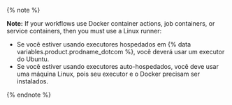 {% note %}

**Note:** If your workflows use Docker container actions, job containers, or service containers, then you must use a Linux runner:

* Se você estiver usando executores hospedados em {% data variables.product.prodname_dotcom %}, você deverá usar um executor do Ubuntu.
* Se você estiver usando executores auto-hospedados, você deve usar uma máquina Linux, pois seu executor e o Docker precisam ser instalados.

{% endnote %}
